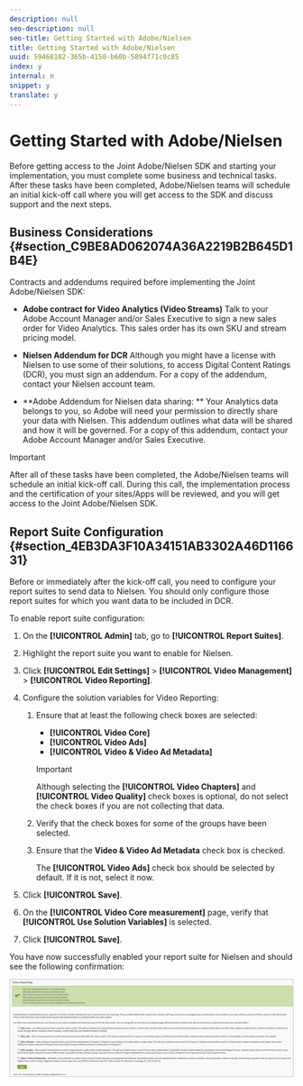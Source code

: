 ```yaml
---
description: null
seo-description: null
seo-title: Getting Started with Adobe/Nielsen
title: Getting Started with Adobe/Nielsen
uuid: 59468182-365b-4150-b60b-5894f71c0c85
index: y
internal: n
snippet: y
translate: y
---
```


# Getting Started with Adobe/Nielsen

Before getting access to the Joint Adobe/Nielsen SDK and starting your implementation, you must complete some business and technical tasks. After these tasks have been completed, Adobe/Nielsen teams will schedule an initial kick-off call where you will get access to the SDK and discuss support and the next steps.

## Business Considerations {#section_C9BE8AD062074A36A2219B2B645D1B4E}

Contracts and addendums required before implementing the Joint Adobe/Nielsen SDK:

* **Adobe contract for Video Analytics (Video Streams)** Talk to your Adobe Account Manager and/or Sales Executive to sign a new sales order for Video Analytics. This sales order has its own SKU and stream pricing model. 

* **Nielsen Addendum for DCR** Although you might have a license with Nielsen to use some of their solutions, to access Digital Content Ratings (DCR), you must sign an addendum. For a copy of the addendum, contact your Nielsen account team. 

* **Adobe Addendum for Nielsen data sharing: ** Your Analytics data belongs to you, so Adobe will need your permission to directly share your data with Nielsen. This addendum outlines what data will be shared and how it will be governed. For a copy of this addendum, contact your Adobe Account Manager and/or Sales Executive.

>[!IMPORTANT]
>
>After all of these tasks have been completed, the Adobe/Nielsen teams will schedule an initial kick-off call. During this call, the implementation process and the certification of your sites/Apps will be reviewed, and you will get access to the Joint Adobe/Nielsen SDK.

## Report Suite Configuration {#section_4EB3DA3F10A34151AB3302A46D116631}

Before or immediately after the kick-off call, you need to configure your report suites to send data to Nielsen. You should only configure those report suites for which you want data to be included in DCR.

To enable report suite configuration:

1. On the **[!UICONTROL Admin]** tab, go to **[!UICONTROL Report Suites]**. 

1. Highlight the report suite you want to enable for Nielsen. 
1. Click **[!UICONTROL Edit Settings]** > **[!UICONTROL Video Management]** > **[!UICONTROL Video Reporting]**. 
1. Configure the solution variables for Video Reporting:

    1. Ensure that at least the following check boxes are selected:

        * **[!UICONTROL Video Core]** 
        * **[!UICONTROL Video Ads]** 
        * **[!UICONTROL Video & Video Ad Metadata]**

       >[!IMPORTANT]
       >
       >Although selecting the **[!UICONTROL Video Chapters]** and **[!UICONTROL Video Quality]** check boxes is optional, do not select the check boxes if you are not collecting that data.

    1. Verify that the check boxes for some of the groups have been selected. 
    1. Ensure that the **Video & Video Ad Metadata** check box is checked.

       The **[!UICONTROL Video Ads]** check box should be selected by default. If it is not, select it now.

1. Click **[!UICONTROL Save]**. 
1. On the **[!UICONTROL Video Core measurement]** page, verify that **[!UICONTROL Use Solution Variables]** is selected. 

1. Click **[!UICONTROL Save]**.

You have now successfully enabled your report suite for Nielsen and should see the following confirmation:

<a id="fig_D7AE4A27F67049FCB77E99FDDCD75249"></a>

![](assets/successful_save.png) 

